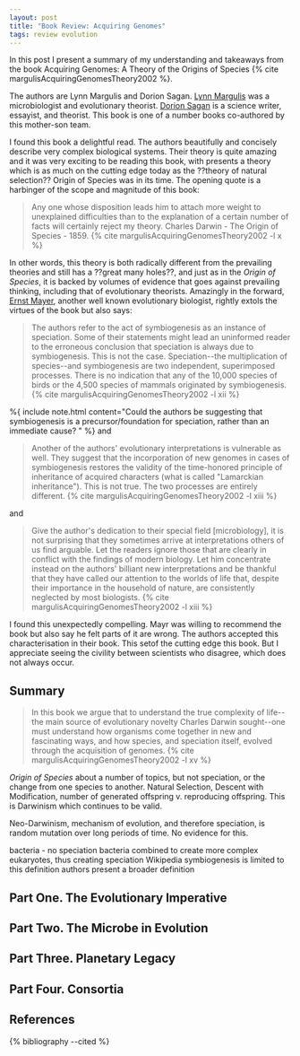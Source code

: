 ```yaml
---
layout: post
title: "Book Review: Acquiring Genomes"
tags: review evolution
---
```


In this post I present a summary of my understanding and takeaways from the book Acquiring Genomes: A Theory of the Origins of Species {% cite margulisAcquiringGenomesTheory2002 %}.

The authors are Lynn Margulis and Dorion Sagan. [Lynn Margulis](https://en.wikipedia.org/wiki/Lynn_Margulis) was a microbiologist and evolutionary theorist. [Dorion Sagan](https://en.wikipedia.org/wiki/Dorion_Sagan) is a science writer, essayist, and theorist. This book is one of a number books co-authored by this mother-son team.

I found this book a delightful read. The authors beautifully and concisely describe very complex biological systems. Their theory is quite amazing and it was very exciting to be reading this book, with presents a theory which is as much on the cutting edge today as the ??theory of natural selection?? Origin of Species was in its time. The opening quote is a harbinger of the scope and magnitude of this book:

> Any one whose disposition leads him to attach more weight to unexplained difficulties than to the explanation of a certain number of facts will certainly reject my theory. Charles Darwin - The Origin of Species - 1859. {% cite margulisAcquiringGenomesTheory2002 -l x %}

In other words, this theory is both radically different from the prevailing theories and still has a ??great many holes??, and just as in the *Origin of Species*, it is backed by volumes of evidence that goes against prevailing thinking, including that of evolutionary theorists. Amazingly in the forward, [Ernst Mayer](https://en.wikipedia.org/wiki/Ernst_Mayr), another well known evolutionary biologist, rightly extols the virtues of the book but also says:

> The authors refer to the act of symbiogenesis as an instance of speciation. Some of their statements might lead an uninformed reader to the erroneous conclusion that speciation is always due to symbiogenesis. This is not the case. Speciation--the multiplication of species--and symbiogenesis are two independent, superimposed processes. There is no indication that any of the 10,000 species of birds or the 4,500 species of mammals originated by symbiogenesis. {% cite margulisAcquiringGenomesTheory2002 -l xii %}

%{ include note.html content="Could the authors be suggesting that symbiogenesis is a precursor/foundation for speciation, rather than an immediate cause? " %}
and

> Another of the authors' evolutionary interpretations is vulnerable as well. They suggest that the incorporation of new genomes in cases of symbiogenesis restores the validity of the time-honored principle of inheritance of acquired characters (what is called "Lamarckian inheritance"). This is not true. The two processes are entirely different. {% cite margulisAcquiringGenomesTheory2002 -l xiii %}

and

> Give the author's dedication to their special field \[microbiology], it is not surprising that they sometimes arrive at interpretations others of us find arguable. Let the readers ignore those that are clearly in conflict with the findings of modern biology. Let him concentrate instead on the authors' billiant new interpretations and be thankful that they have called our attention to the worlds of life that, despite their importance in the household of nature, are consistently neglected by most biologists. {% cite margulisAcquiringGenomesTheory2002 -l xiii %}

I found this unexpectedly compelling. Mayr was willing to recommend the book but also say he felt parts of it are wrong. The authors accepted this characterisation in their book. This setof the cutting edge this book. But I appreciate seeing the civility between scientists who disagree, which does not always occur.

## Summary

> In this book we argue that to understand the true complexity of life--the main source of evolutionary novelty Charles Darwin sought--one must understand how organisms come together in new and fascinating ways, and how species, and speciation itself, evolved through the acquisition of genomes. {% cite margulisAcquiringGenomesTheory2002 -l xv %}

*Origin of Species* about a number of topics, but not speciation, or the change from one species to another. Natural Selection, Descent with Modification, number of generated offspring v. reproducing offspring. This is Darwinism which continues to be valid.

Neo-Darwinism, mechanism of evolution, and therefore speciation, is random mutation over long periods of time. No evidence for this.

bacteria - no speciation
bacteria combined to create more complex eukaryotes, thus creating speciation
Wikipedia symbiogenesis is limited to this definition
authors present a broader definition

## Part One. The Evolutionary Imperative

## Part Two. The Microbe in Evolution

## Part Three. Planetary Legacy

## Part Four. Consortia

## References

{% bibliography --cited %}
